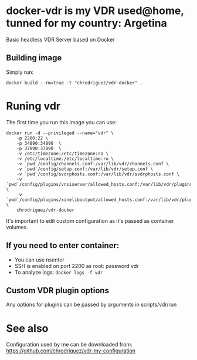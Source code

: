 # docker-vdr is my VDR used@home, tunned for my country: Argetina

Basic headless VDR Server based on Docker

## Building image

Simply run: 
```
docker build --rm=true -t "chrodriguez/vdr-docker" .
```

# Runing vdr

The first time you run this image you can use:

```
docker run -d --privileged --name="vdr" \
	-p 2200:22 \
	-p 34890:34890  \
	-p 37890:37890  \
	-v /etc/timezone:/etc/timezone:ro \
	-v /etc/localtime:/etc/localtime:ro \
	-v `pwd`/config/channels.conf:/var/lib/vdr/channels.conf \
	-v `pwd`/config/setup.conf:/var/lib/vdr/setup.conf \
	-v `pwd`/config/svdrphosts.conf:/var/lib/vdr/svdrphosts.conf \
	-v `pwd`/config/plugins/vnsiserver/allowed_hosts.conf:/var/lib/vdr/plugins/vnsiserver/allowed_hosts.conf \
	-v `pwd`/config/plugins/xineliboutput/allowed_hosts.conf:/var/lib/vdr/plugins/xineliboutput/allowed_hosts.conf \
	chrodriguez/vdr-docker
```

It's important to edit custom configuration as it's passed as container volumes.

## If you need to enter container:

* You can use nsenter
* SSH is enabled on port 2200 as root: password vdr
* To analyze logs: `docker logs -f vdr`

## Custom VDR plugin options

Any options for plugins can be passed by arguments in scripts/vdr/run

# See also

Configuration used by me can be downloaded from: https://github.com/chrodriguez/vdr-my-configuration
